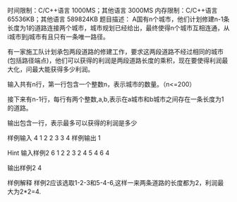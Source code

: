 时间限制：C/C++语言 1000MS；其他语言 3000MS
内存限制：C/C++语言 65536KB；其他语言 589824KB
题目描述：
A国有n个城市，他们计划修建n-1条长度为1的道路连接两个城市，城市规划已经给出，最终使得n个城市互相连通，从i城市到j城市有且只有一条唯一路径。

有一家施工队计划承包两段道路的修建工作，要求这两段道路不经过相同的城市(包括路径端点)，他们可以获得的利润是两段道路长度的乘积，现在要使得利润最大化，问最大能获得多少利润。

输入共有n行，第一行包含一个整数n，表示城市的数量。（n<=200）

接下来有n-1行，每行有两个整数,a,b,表示在a城市和b城市之间存在一条长度为1的道路。

输出包含一行，表示最多可以获得的利润是多少

样例输入
4
1 2
2 3
3 4
样例输出
1

Hint
输入样例2
6
1 2
2 3
2 4
5 4
6 4

输出样例2
4

样例解释
样例2应该选取1-2-3和5-4-6,这样一来两条道路的长度都为2，利润最大为2*2=4.